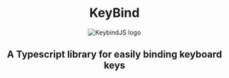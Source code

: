<h1 align="center">KeyBind</h1>

<div align=center>
    <img src="./logo.svg" alt="KeybindJS logo" />
    <h2>A Typescript library for easily binding keyboard keys</h2>
</div>

